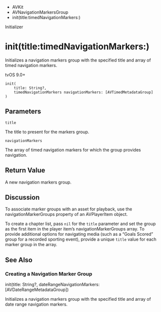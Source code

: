 

- AVKit
- AVNavigationMarkersGroup
-  init(title:timedNavigationMarkers:) 

Initializer

# init(title:timedNavigationMarkers:)

Initializes a navigation markers group with the specified title and array of timed navigation markers.

tvOS 9.0+

``` source
init(
    title: String?,
    timedNavigationMarkers navigationMarkers: [AVTimedMetadataGroup]
)
```

## Parameters 

`title`  

The title to present for the markers group.

`navigationMarkers`  

The array of timed navigation markers for which the group provides navigation.

## Return Value

A new navigation markers group.

## Discussion

To associate marker groups with an asset for playback, use the navigationMarkerGroups property of an AVPlayerItem object.

To create a chapter list, pass `nil` for the `title` parameter and set the group as the first item in the player item’s navigationMarkerGroups array. To provide additional options for navigating media (such as a “Goals Scored” group for a recorded sporting event), provide a unique `title` value for each marker group in the array.

## See Also

### Creating a Navigation Marker Group

init(title: String?, dateRangeNavigationMarkers: [AVDateRangeMetadataGroup])

Initializes a navigation markers group with the specified title and array of date range navigation markers.

